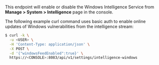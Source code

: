 This endpoint will enable or disable the Windows Intelligence Service from **Manage > System > Intelligence** page in the console.

The following example curl command uses basic auth to enable online updates of Windows vulnerabilities from the intelligence stream:

```bash
$ curl -k \
  -u <USER> \
  -H 'Content-Type: application/json' \
  -X POST \
  -d '{"windowsFeedEnabled":true}' \
  https://<CONSOLE>:8083/api/v1/settings/intelligence-windows
```
